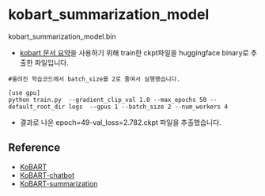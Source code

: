 # kobart_summarization_model
kobart_summarization_model.bin 

- [kobart 문서 요약](https://github.com/seujung/KoBART-summarization)을 사용하기 위해 train한 ckpt파일을 huggingface binary로 추출한 파일입니다.

```
#올려진 학습코드에서 batch_size를 2로 줄여서 실행했습니다.

[use gpu]
python train.py  --gradient_clip_val 1.0 --max_epochs 50 --default_root_dir logs  --gpus 1 --batch_size 2 --num_workers 4

```

- 결과로 나온 epoch=49-val_loss=2.782.ckpt 파일을 추출했습니다.


## Reference
- [KoBART](https://github.com/SKT-AI/KoBART)
- [KoBART-chatbot](https://github.com/haven-jeon/KoBART-chatbot)
- [KoBART-summarization](https://github.com/seujung/KoBART-summarization)